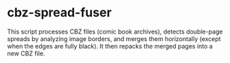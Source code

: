 # cbz-spread-fuser
This script processes CBZ files (comic book archives), detects double-page spreads by analyzing image borders, and merges them horizontally (except when the edges are fully black). It then repacks the merged pages into a new CBZ file.
